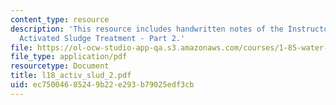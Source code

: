 ```yaml
---
content_type: resource
description: 'This resource includes handwritten notes of the Instructor on the topic:
  Activated Sludge Treatment - Part 2.'
file: https://ol-ocw-studio-app-qa.s3.amazonaws.com/courses/1-85-water-and-wastewater-treatment-engineering-spring-2006/ec75004685249b22e293b79025edf3cb_l18_activ_slud_2.pdf
file_type: application/pdf
resourcetype: Document
title: l18_activ_slud_2.pdf
uid: ec750046-8524-9b22-e293-b79025edf3cb
---
```

